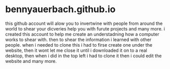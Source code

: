 # bennyauerbach.github.io
this github account will alow you to invertwine with people from around the world to shear your dicveries help you with furute projects and many more. 
i created this account to help me create an understadning how a computer works to shear with. then to shear the information i learned with other people. 
when i needed to clone this i had to firse create one under the website, then it wont let me close it until i downloaded it on to a real desktop, then when i did in the top left i had to clone it then i could edit the website and many more. 
